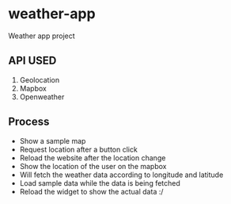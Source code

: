# weather-app
Weather app project 
## API USED
1. Geolocation
2. Mapbox
3. Openweather

## Process
- Show a sample map 
- Request location after a button click 
- Reload the website after the location change
- Show the location of the user on the mapbox
- Will fetch the weather data according to longitude and latitude
- Load sample data while the data is being fetched 
- Reload the widget to show the actual data :/